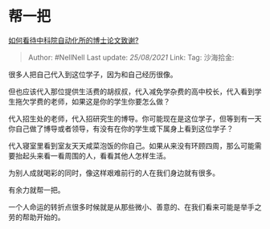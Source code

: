 # 帮一把

[如何看待中科院自动化所的博士论文致谢?](https://www.zhihu.com/question/454961393/answer/1842043413)

> Author: #NellNell
> Last update: *25/08/2021*
> Link:
> Tag:
> 沙海拾金:

很多人把自己代入到这位学子，因为和自己经历很像。

但也应该代入那位提供生活费的胡叔叔，代入减免学杂费的高中校长，代入看到学生拖欠学费的老师，如果这是你的学生你要怎么做？

代入招生处的老师，代入招研究生的博导。你可能现在是这位学子，但等到有一天你自己做了博导或者领导，有没有在你的学生或下属身上看到这位学子？

代入寝室里看到室友天天咸菜泡饭的你自己。如果从来没有环顾四周，那么可能需要抬起头来看一看周围的人，看看其他人怎样生活。

为别人成就喝彩的同时，像这样艰难前行的人在我们身边就有很多。

有余力就帮一把。

一个人命运的转折点很多时候就是从那些微小、善意的、在我们看来可能是举手之劳的帮助开始的。

